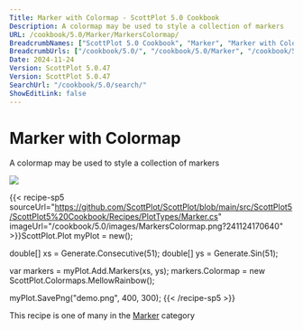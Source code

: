 ```yaml
---
Title: Marker with Colormap - ScottPlot 5.0 Cookbook
Description: A colormap may be used to style a collection of markers
URL: /cookbook/5.0/Marker/MarkersColormap/
BreadcrumbNames: ["ScottPlot 5.0 Cookbook", "Marker", "Marker with Colormap"]
BreadcrumbUrls: ["/cookbook/5.0/", "/cookbook/5.0/Marker", "/cookbook/5.0/Marker/MarkersColormap"]
Date: 2024-11-24
Version: ScottPlot 5.0.47
Version: ScottPlot 5.0.47
SearchUrl: "/cookbook/5.0/search/"
ShowEditLink: false
---
```



<div class='d-flex align-items-center mt-5'>
<h1 class='me-2 text-dark my-0 border-0'>Marker with Colormap</h1>
</div>

A colormap may be used to style a collection of markers

[![](/cookbook/5.0/images/MarkersColormap.png?241124170640)](/cookbook/5.0/images/MarkersColormap.png?241124170640)

{{< recipe-sp5 sourceUrl="https://github.com/ScottPlot/ScottPlot/blob/main/src/ScottPlot5/ScottPlot5%20Cookbook/Recipes/PlotTypes/Marker.cs" imageUrl="/cookbook/5.0/images/MarkersColormap.png?241124170640" >}}ScottPlot.Plot myPlot = new();

double[] xs = Generate.Consecutive(51);
double[] ys = Generate.Sin(51);

var markers = myPlot.Add.Markers(xs, ys);
markers.Colormap = new ScottPlot.Colormaps.MellowRainbow();

myPlot.SavePng("demo.png", 400, 300);
{{< /recipe-sp5 >}}

<div class='my-5 text-center'>This recipe is one of many in the <a href='/cookbook/5.0/Marker'>Marker</a> category</div>


